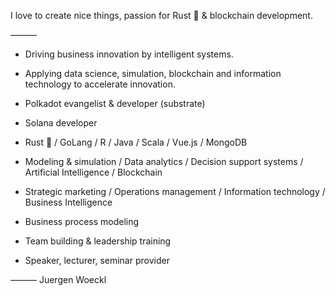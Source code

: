 
I love to create nice things, 
passion for Rust 🦀 & blockchain development.

———

* Driving business innovation by intelligent systems. 

* Applying data science, simulation, blockchain and information technology to accelerate innovation. 

* Polkadot evangelist & developer (substrate)

* Solana developer

* Rust 🦀 / GoLang / R / Java / Scala / Vue.js / MongoDB 

* Modeling & simulation / Data analytics / Decision support systems / Artificial Intelligence / Blockchain

* Strategic marketing / Operations management / Information technology / Business Intelligence

* Business process modeling

* Team building & leadership training

* Speaker, lecturer, seminar provider

———
Juergen Woeckl 
